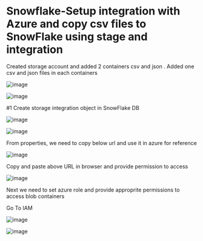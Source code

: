 # Snowflake-Setup integration with Azure and copy csv files to SnowFlake using stage and integration

Created storage account and added 2 containers csv and json . Added one csv and json files in each containers

![image](https://github.com/user-attachments/assets/890de0dd-4301-428a-82f8-7fcc57b70ace)


![image](https://github.com/user-attachments/assets/81aea45c-db2f-4f37-aded-38cf8b195722)

#1 Create storage integration object in SnowFlake DB

![image](https://github.com/user-attachments/assets/dafe2c65-bdb1-4362-b1bf-cbc9958d6435)

![image](https://github.com/user-attachments/assets/3e10cece-1754-485c-bf01-65480e6f7a38)

From properties, we need to copy below url and use it in azure for reference

![image](https://github.com/user-attachments/assets/ed699a30-5ca6-4f76-86b3-16d0eb47e021)

Copy and paste above URL in browser and provide permission to access

![image](https://github.com/user-attachments/assets/1ffd56a0-1d92-4b99-a59a-77249ae13f48)

Next we need to set azure role and provide approprite permissions to access blob containers

Go To IAM

![image](https://github.com/user-attachments/assets/2cf42118-20b0-4871-862e-5d8f1fd0e86b)


![image](https://github.com/user-attachments/assets/7cef6b88-b8ba-4890-a3be-2981ba59a5ee)





